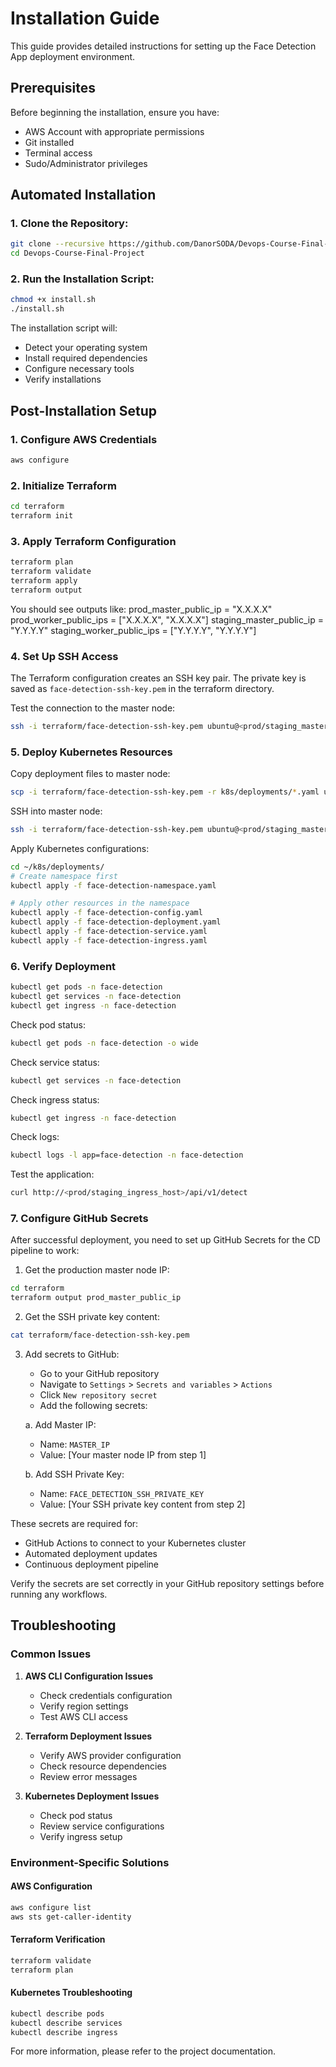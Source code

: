 # Installation Guide

This guide provides detailed instructions for setting up the Face Detection App deployment environment.

## Prerequisites

Before beginning the installation, ensure you have:

- AWS Account with appropriate permissions
- Git installed
- Terminal access
- Sudo/Administrator privileges

## Automated Installation

### 1. Clone the Repository:

```bash
git clone --recursive https://github.com/DanorSODA/Devops-Course-Final-Project
cd Devops-Course-Final-Project
```

### 2. Run the Installation Script:

```bash
chmod +x install.sh
./install.sh
```

The installation script will:

- Detect your operating system
- Install required dependencies
- Configure necessary tools
- Verify installations

## Post-Installation Setup

### 1. Configure AWS Credentials

```bash
aws configure
```

### 2. Initialize Terraform

```bash
cd terraform
terraform init
```

### 3. Apply Terraform Configuration

```bash
terraform plan
terraform validate
terraform apply
terraform output
```

You should see outputs like:
prod_master_public_ip = "X.X.X.X"
prod_worker_public_ips = ["X.X.X.X", "X.X.X.X"]
staging_master_public_ip = "Y.Y.Y.Y"
staging_worker_public_ips = ["Y.Y.Y.Y", "Y.Y.Y.Y"]

### 4. Set Up SSH Access

The Terraform configuration creates an SSH key pair. The private key is saved as `face-detection-ssh-key.pem` in the terraform directory.

Test the connection to the master node:

```bash
ssh -i terraform/face-detection-ssh-key.pem ubuntu@<prod/staging_master_public_ip>
```

### 5. Deploy Kubernetes Resources

Copy deployment files to master node:

```bash
scp -i terraform/face-detection-ssh-key.pem -r k8s/deployments/*.yaml ubuntu@<prod_master_public_ip>:~/k8s/deployments/
```

SSH into master node:

```bash
ssh -i terraform/face-detection-ssh-key.pem ubuntu@<prod/staging_master_public_ip>
```

Apply Kubernetes configurations:

```bash
cd ~/k8s/deployments/
# Create namespace first
kubectl apply -f face-detection-namespace.yaml

# Apply other resources in the namespace
kubectl apply -f face-detection-config.yaml
kubectl apply -f face-detection-deployment.yaml
kubectl apply -f face-detection-service.yaml
kubectl apply -f face-detection-ingress.yaml
```

### 6. Verify Deployment

```bash
kubectl get pods -n face-detection
kubectl get services -n face-detection
kubectl get ingress -n face-detection
```

Check pod status:

```bash
kubectl get pods -n face-detection -o wide
```

Check service status:

```bash
kubectl get services -n face-detection
```

Check ingress status:

```bash
kubectl get ingress -n face-detection
```

Check logs:

```bash
kubectl logs -l app=face-detection -n face-detection
```

Test the application:

```bash
curl http://<prod/staging_ingress_host>/api/v1/detect
```

### 7. Configure GitHub Secrets

After successful deployment, you need to set up GitHub Secrets for the CD pipeline to work:

1. Get the production master node IP:

```bash
cd terraform
terraform output prod_master_public_ip
```

2. Get the SSH private key content:

```bash
cat terraform/face-detection-ssh-key.pem
```

3. Add secrets to GitHub:

   - Go to your GitHub repository
   - Navigate to `Settings` > `Secrets and variables` > `Actions`
   - Click `New repository secret`
   - Add the following secrets:

   a. Add Master IP:

   - Name: `MASTER_IP`
   - Value: [Your master node IP from step 1]

   b. Add SSH Private Key:

   - Name: `FACE_DETECTION_SSH_PRIVATE_KEY`
   - Value: [Your SSH private key content from step 2]

These secrets are required for:

- GitHub Actions to connect to your Kubernetes cluster
- Automated deployment updates
- Continuous deployment pipeline

Verify the secrets are set correctly in your GitHub repository settings before running any workflows.

## Troubleshooting

### Common Issues

1. **AWS CLI Configuration Issues**

   - Check credentials configuration
   - Verify region settings
   - Test AWS CLI access

2. **Terraform Deployment Issues**

   - Verify AWS provider configuration
   - Check resource dependencies
   - Review error messages

3. **Kubernetes Deployment Issues**
   - Check pod status
   - Review service configurations
   - Verify ingress setup

### Environment-Specific Solutions

#### AWS Configuration

```bash
aws configure list
aws sts get-caller-identity
```

#### Terraform Verification

```bash
terraform validate
terraform plan
```

#### Kubernetes Troubleshooting

```bash
kubectl describe pods
kubectl describe services
kubectl describe ingress
```

For more information, please refer to the project documentation.
